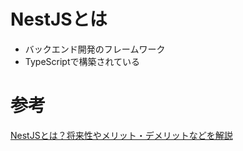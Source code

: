 # NestJSとは
* バックエンド開発のフレームワーク
* TypeScriptで構築されている

# 参考
[NestJSとは？将来性やメリット・デメリットなどを解説](https://techtionary.jp/3534/#:~:text=NestJS%E3%81%AF%E3%80%81Node.js%E4%B8%8A,%E3%81%8C%E5%8F%AF%E8%83%BD%E3%81%AB%E3%81%AA%E3%82%8A%E3%81%BE%E3%81%99%E3%80%82)
